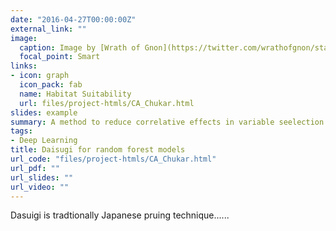 ```yaml
---
date: "2016-04-27T00:00:00Z"
external_link: ""
image:
  caption: Image by [Wrath of Gnon](https://twitter.com/wrathofgnon/status/1250287741247426565)
  focal_point: Smart
links:
- icon: graph
  icon_pack: fab
  name: Habitat Suitability 
  url: files/project-htmls/CA_Chukar.html
slides: example
summary: A method to reduce correlative effects in variable seelection in random forest models
tags:
- Deep Learning
title: Daisugi for random forest models 
url_code: "files/project-htmls/CA_Chukar.html"
url_pdf: ""
url_slides: ""
url_video: ""
---
```


Dasuigi is tradtionally Japanese pruing technique...... 